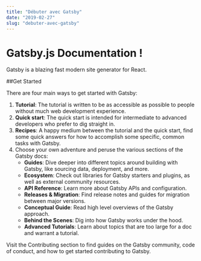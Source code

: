 ```yaml
---
title: "Débuter avec Gatsby"
date: "2019-02-27"
slug: "debuter-avec-gatsby"
---
```


# Gatsby.js Documentation !

Gatsby is a blazing fast modern site generator for React.

##Get Started

There are four main ways to get started with Gatsby:

1. **Tutorial**: The tutorial is written to be as accessible as possible to people without much web development experience.
1. **Quick start**: The quick start is intended for intermediate to advanced developers who prefer to dig straight in.
1. **Recipes**: A happy medium between the tutorial and the quick start, find some quick answers for how to accomplish some specific, common tasks with Gatsby.
1. Choose your own adventure and peruse the various sections of the Gatsby docs:
   - **Guides**: Dive deeper into different topics around building with Gatsby, like sourcing data, deployment, and more.
   - **Ecosystem**: Check out libraries for Gatsby starters and plugins, as well as external community resources.
   - **API Reference**: Learn more about Gatsby APIs and configuration.
   - **Releases & Migration**: Find release notes and guides for migration between major versions.
   - **Conceptual Guide**: Read high level overviews of the Gatsby approach.
   - **Behind the Scenes**: Dig into how Gatsby works under the hood.
   - **Advanced Tutorials**: Learn about topics that are too large for a doc and warrant a tutorial.

Visit the Contributing section to find guides on the Gatsby community, code of conduct, and how to get started contributing to Gatsby.
